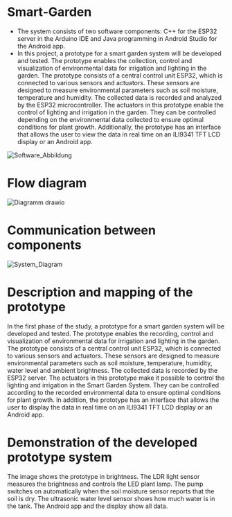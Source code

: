 # Smart-Garden
- The system consists of two software components: C++ for the ESP32 server in the Arduino IDE and Java programming in Android Studio for the Android app.
- In this project, a prototype for a smart garden system will be developed and tested. The prototype enables the collection, control and visualization of environmental data for irrigation and lighting in the garden.
The prototype consists of a central control unit ESP32, which is connected to various sensors and actuators. These sensors are designed to measure environmental parameters such as soil moisture, temperature and humidity. The collected data is recorded and analyzed by the ESP32 microcontroller. The actuators in this prototype enable the control of lighting and irrigation in the garden. They can be controlled depending on the environmental data collected to ensure optimal conditions for plant growth.
Additionally, the prototype has an interface that allows the user to view the data in real time on an ILI9341 TFT LCD display or an Android app.

![Software_Abbildung](https://github.com/Boulmani96/Smart-Garden/assets/74252189/7b4760e6-1112-498e-9435-74518aa328ca)
# Flow diagram
![Diagramm drawio](https://github.com/Boulmani96/Smart-Garden/assets/74252189/dc19e00c-a363-4231-8677-03ad46e9a8ba)

# Communication between components
![System_Diagram](https://github.com/Boulmani96/Smart-Garden/assets/74252189/225ecb3f-78cb-4f8e-afcf-57282b76d0c3)

# Description and mapping of the prototype
In the first phase of the study, a prototype for a smart garden system will be developed and tested. The prototype enables the recording, control and visualization of environmental data for irrigation and lighting in the garden.
The prototype consists of a central control unit ESP32, which is connected to various sensors and actuators. These sensors are designed to measure environmental parameters such as soil moisture, temperature, humidity, water level and ambient brightness. The collected data is recorded by the ESP32 server.
The actuators in this prototype make it possible to control the lighting and irrigation in the Smart Garden System. They can be controlled according to the recorded environmental data to ensure optimal conditions for plant growth.
In addition, the prototype has an interface that allows the user to display the data in real time on an ILI9341 TFT LCD display or an Android app.

# Demonstration of the developed prototype system
The image shows the prototype in brightness. The LDR light sensor measures the brightness and controls the LED plant lamp. The pump switches on automatically when the soil moisture sensor reports that the soil is dry. The ultrasonic water level sensor shows how much water is in the tank. The Android app and the display show all data.

